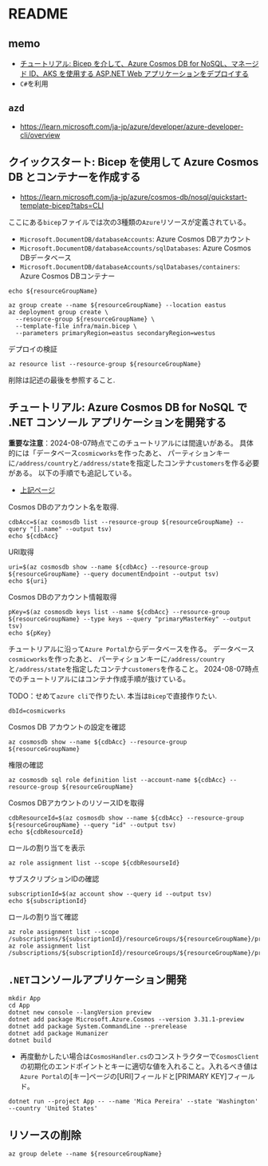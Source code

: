# README

## memo

- [チュートリアル: Bicep を介して、Azure Cosmos DB for NoSQL、マネージド ID、AKS を使用する ASP.NET Web アプリケーションをデプロイする](https://learn.microsoft.com/ja-jp/azure/cosmos-db/nosql/tutorial-deploy-app-bicep-aks)
- `C#`を利用

## `azd`

- <https://learn.microsoft.com/ja-jp/azure/developer/azure-developer-cli/overview>

## クイックスタート: Bicep を使用して Azure Cosmos DB とコンテナーを作成する

- <https://learn.microsoft.com/ja-jp/azure/cosmos-db/nosql/quickstart-template-bicep?tabs=CLI>

ここにある`bicep`ファイルでは次の3種類の`Azure`リソースが定義されている。

- `Microsoft.DocumentDB/databaseAccounts`: Azure Cosmos DBアカウント
- `Microsoft.DocumentDB/databaseAccounts/sqlDatabases`: Azure Cosmos DBデータベース
- `Microsoft.DocumentDB/databaseAccounts/sqlDatabases/containers`: Azure Cosmos DBコンテナー

```shell
echo ${resourceGroupName}
```

```shell
az group create --name ${resourceGroupName} --location eastus
az deployment group create \
  --resource-group ${resourceGroupName} \
  --template-file infra/main.bicep \
  --parameters primaryRegion=eastus secondaryRegion=westus
```

デプロイの検証

```shell
az resource list --resource-group ${resourceGroupName}
```

削除は記述の最後を参照すること.

## チュートリアル: Azure Cosmos DB for NoSQL で .NET コンソール アプリケーションを開発する

**重要な注意**：2024-08-07時点でこのチュートリアルには間違いがある。
具体的には「データベース`cosmicworks`を作ったあと、
パーティションキーに`/address/country`と`/address/state`を指定したコンテナ`customers`を作る必要がある。
以下の手順でも追記している。

- [上記ページ](https://learn.microsoft.com/ja-jp/azure/cosmos-db/nosql/tutorial-dotnet-console-app)

Cosmos DBのアカウント名を取得.

```shell
cdbAcc=$(az cosmosdb list --resource-group ${resourceGroupName} --query "[].name" --output tsv)
echo ${cdbAcc}
```

URI取得

```shell
uri=$(az cosmosdb show --name ${cdbAcc} --resource-group ${resourceGroupName} --query documentEndpoint --output tsv)
echo ${uri}
```

Cosmos DBのアカウント情報取得

```shell
pKey=$(az cosmosdb keys list --name ${cdbAcc} --resource-group ${resourceGroupName} --type keys --query "primaryMasterKey" --output tsv)
echo ${pKey}
```

チュートリアルに沿って`Azure Portal`からデータベースを作る。
データベース`cosmicworks`を作ったあと、
パーティションキーに`/address/country`と`/address/state`を指定したコンテナ`customers`を作ること。
2024-08-07時点でのチュートリアルにはコンテナ作成手順が抜けている。

TODO：せめて`azure cli`で作りたい. 本当は`Bicep`で直接作りたい.

```shell
dbId=cosmicworks
```

Cosmos DB アカウントの設定を確認

```shell
az cosmosdb show --name ${cdbAcc} --resource-group ${resourceGroupName}
```

権限の確認

```shell
az cosmosdb sql role definition list --account-name ${cdbAcc} --resource-group ${resourceGroupName}
```

Cosmos DBアカウントのリソースIDを取得

```shell
cdbResourceId=$(az cosmosdb show --name ${cdbAcc} --resource-group ${resourceGroupName} --query "id" --output tsv)
echo ${cdbResourceId}
```

ロールの割り当てを表示

```shell
az role assignment list --scope ${cdbResourseId}
```

サブスクリプションIDの確認

```shell
subscriptionId=$(az account show --query id --output tsv)
echo ${subscriptionId}
```

ロールの割り当て確認

```shell
az role assignment list --scope /subscriptions/${subscriptionId}/resourceGroups/${resourceGroupName}/providers/Microsoft.DocumentDB/databaseAccounts/${cdbAcc}
az role assignment list /subscriptions/${subscriptionId}/resourceGroups/${resourceGroupName}/providers/Microsoft.DocumentDB/databaseAccounts/${cdbAcc}
```

## `.NET`コンソールアプリケーション開発

```shell
mkdir App
cd App
dotnet new console --langVersion preview
dotnet add package Microsoft.Azure.Cosmos --version 3.31.1-preview
dotnet add package System.CommandLine --prerelease
dotnet add package Humanizer
dotnet build
```

- 再度動かしたい場合は`CosmosHandler.cs`のコンストラクターで`CosmosClient`の初期化のエンドポイントとキーに適切な値を入れること。入れるべき値は`Azure Portal`の[キー]ページの[URI]フィールドと[PRIMARY KEY]フィールド。

```shell
dotnet run --project App -- --name 'Mica Pereira' --state 'Washington' --country 'United States'
```

## リソースの削除

```shell
az group delete --name ${resourceGroupName}
```
